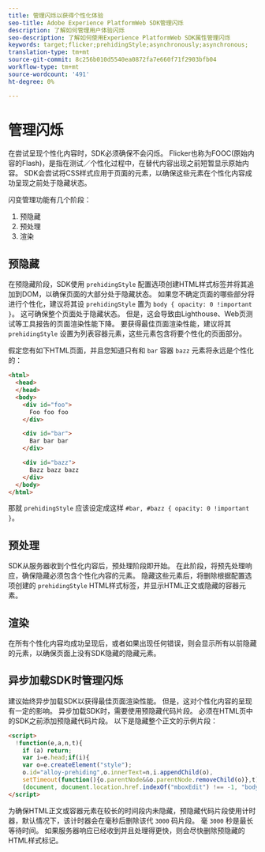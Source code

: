 ```yaml
---
title: 管理闪烁以获得个性化体验
seo-title: Adobe Experience PlatformWeb SDK管理闪烁
description: 了解如何管理用户体验闪烁
seo-description: 了解如何使用Experience PlatformWeb SDK属性管理闪烁
keywords: target;flicker;prehidingStyle;asynchronously;asynchronous;
translation-type: tm+mt
source-git-commit: 8c256b010d5540ea0872fa7e660f71f2903bfb04
workflow-type: tm+mt
source-wordcount: '491'
ht-degree: 0%

---
```



# 管理闪烁

在尝试呈现个性化内容时，SDK必须确保不会闪烁。 Flicker也称为FOOC(原始内容的Flash)，是指在测试／个性化过程中，在替代内容出现之前短暂显示原始内容。 SDK会尝试将CSS样式应用于页面的元素，以确保这些元素在个性化内容成功呈现之前处于隐藏状态。

闪变管理功能有几个阶段：

1. 预隐藏
1. 预处理
1. 渲染

## 预隐藏

在预隐藏阶段，SDK使用 `prehidingStyle` 配置选项创建HTML样式标签并将其追加到DOM，以确保页面的大部分处于隐藏状态。 如果您不确定页面的哪些部分将进行个性化，建议将其设 `prehidingStyle` 置为 `body { opacity: 0 !important }`。 这可确保整个页面处于隐藏状态。 但是，这会导致由Lighthouse、Web页测试等工具报告的页面渲染性能下降。 要获得最佳页面渲染性能，建议将其 `prehidingStyle` 设置为列表容器元素，这些元素包含将要个性化的页面部分。

假定您有如下HTML页面，并且您知道只有和 `bar` 容器 `bazz` 元素将永远是个性化的：

```html
<html>
  <head>
  </head>
  <body>
    <div id="foo">
      Foo foo foo
    </div>

    <div id="bar">
      Bar bar bar
    </div>

    <div id="bazz">
      Bazz bazz bazz
    </div>
  </body>
</html>
```

那就 `prehidingStyle` 应该设定成这样 `#bar, #bazz { opacity: 0 !important }`。

## 预处理

SDK从服务器收到个性化内容后，预处理阶段即开始。 在此阶段，将预先处理响应，确保隐藏必须包含个性化内容的元素。 隐藏这些元素后，将删除根据配置选项创建的 `prehidingStyle` HTML样式标签，并显示HTML正文或隐藏的容器元素。

## 渲染

在所有个性化内容均成功呈现后，或者如果出现任何错误，则会显示所有以前隐藏的元素，以确保页面上没有SDK隐藏的隐藏元素。

## 异步加载SDK时管理闪烁

建议始终异步加载SDK以获得最佳页面渲染性能。 但是，这对个性化内容的呈现有一定的影响。 异步加载SDK时，需要使用预隐藏代码片段。 必须在HTML页中的SDK之前添加预隐藏代码片段。 以下是隐藏整个正文的示例片段：

```html
<script>
  !function(e,a,n,t){
    if (a) return;
    var i=e.head;if(i){
    var o=e.createElement("style");
    o.id="alloy-prehiding",o.innerText=n,i.appendChild(o),
    setTimeout(function(){o.parentNode&&o.parentNode.removeChild(o)},t)}}
    (document, document.location.href.indexOf("mboxEdit") !== -1, "body { opacity: 0 !important }", 3000);
</script>
```

为确保HTML正文或容器元素在较长的时间段内未隐藏，预隐藏代码片段使用计时器，默认情况下，该计时器会在毫秒后删除该代 `3000` 码片段。 毫 `3000` 秒是最长等待时间。 如果服务器响应已经收到并且处理得更快，则会尽快删除预隐藏的HTML样式标记。
